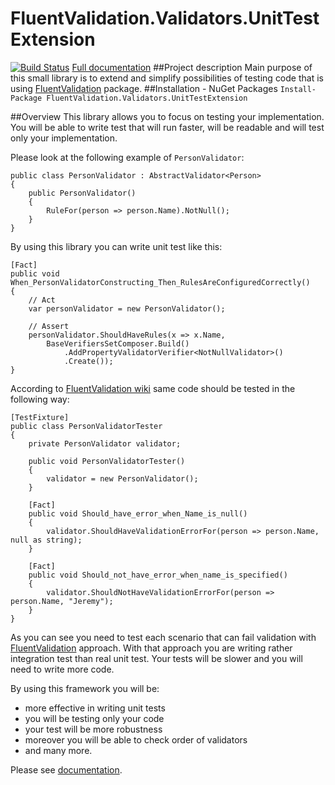 # FluentValidation.Validators.UnitTestExtension
[![Build Status](https://travis-ci.org/MichalJankowskii/FluentValidation.Validators.UnitTestExtension.svg?branch=master)](https://travis-ci.org/MichalJankowskii/FluentValidation.Validators.UnitTestExtension)
[Full documentation](https://github.com/MichalJankowskii/FluentValidation.Validators.UnitTestExtension/wiki)
##Project description
Main purpose of this small library is to extend and simplify possibilities of testing code that is using [FluentValidation](https://github.com/JeremySkinner/FluentValidation) package.
##Installation - NuGet Packages
`Install-Package FluentValidation.Validators.UnitTestExtension`

##Overview
This library allows you to focus on testing your implementation. You will be able to write test that will run faster, will be readable and will test only your implementation.

Please look at the following example of `PersonValidator`:
```
public class PersonValidator : AbstractValidator<Person>
{
	public PersonValidator()
    {
    	RuleFor(person => person.Name).NotNull();
   	}
}
```

By using this library you can write unit test like this:
```
[Fact]
public void When_PersonValidatorConstructing_Then_RulesAreConfiguredCorrectly()
{
	// Act
	var personValidator = new PersonValidator();

	// Assert
	personValidator.ShouldHaveRules(x => x.Name,
		BaseVerifiersSetComposer.Build()
			.AddPropertyValidatorVerifier<NotNullValidator>()
			.Create());
}
```

According to [FluentValidation wiki](https://github.com/JeremySkinner/FluentValidation/wiki/g.-Testing) same code should be tested in the following way:
```
[TestFixture]
public class PersonValidatorTester
{
	private PersonValidator validator;

	public void PersonValidatorTester()
	{
		validator = new PersonValidator();
	}

	[Fact]
	public void Should_have_error_when_Name_is_null() 
    {
		validator.ShouldHaveValidationErrorFor(person => person.Name, null as string); 
	}

	[Fact]
    public void Should_not_have_error_when_name_is_specified()
	{
		validator.ShouldNotHaveValidationErrorFor(person => person.Name, "Jeremy");
	}
}
```

As you can see you need to test each scenario that can fail validation with [FluentValidation](https://github.com/JeremySkinner/FluentValidation) approach. With that approach you are writing rather integration test than real unit test. Your tests will be slower and you will need to write more code.


By using this framework you will be:
- more effective in writing unit tests
- you will be testing only your code
- your test will be more robustness
- moreover you will be able to check order of validators
- and many more.

Please see [documentation](https://github.com/MichalJankowskii/FluentValidation.Validators.UnitTestExtension/wiki).
